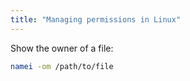```yaml
---
title: "Managing permissions in Linux"
---
```


Show the owner of a file:
```bash
namei -om /path/to/file
```
